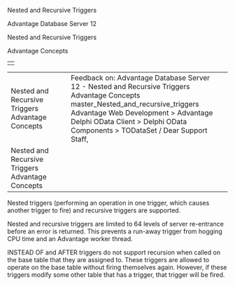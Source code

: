 Nested and Recursive Triggers




Advantage Database Server 12  

Nested and Recursive Triggers

Advantage Concepts

|  |
| --- |
|  |

|  |  |  |  |  |
| --- | --- | --- | --- | --- |
| Nested and Recursive Triggers  Advantage Concepts |  |  | Feedback on: Advantage Database Server 12 - Nested and Recursive Triggers Advantage Concepts master\_Nested\_and\_recursive\_triggers Advantage Web Development > Advantage Delphi OData Client > Delphi OData Components > TODataSet / Dear Support Staff, |  |
| Nested and Recursive Triggers  Advantage Concepts |  |  |  |  |

Nested triggers (performing an operation in one trigger, which causes another trigger to fire) and recursive triggers are supported.

Nested and recursive triggers are limited to 64 levels of server re-entrance before an error is returned. This prevents a run-away trigger from hogging CPU time and an Advantage worker thread.

INSTEAD OF and AFTER triggers do not support recursion when called on the base table that they are assigned to. These triggers are allowed to operate on the base table without firing themselves again. However, if these triggers modify some other table that has a trigger, that trigger will be fired.